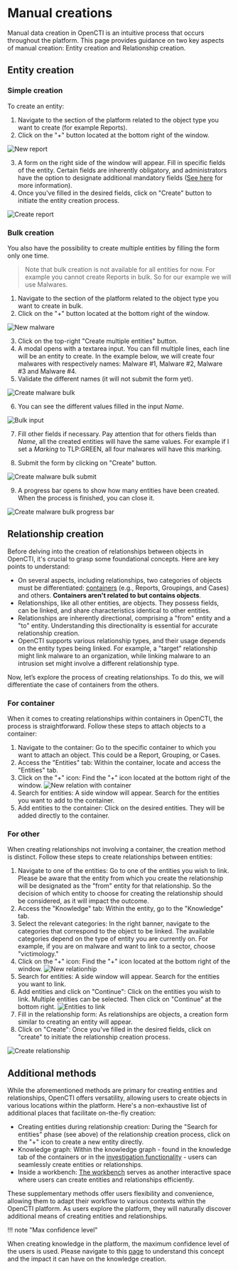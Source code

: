 # Manual creations

Manual data creation in OpenCTI is an intuitive process that occurs throughout the platform. This page provides guidance on two key aspects of manual creation: Entity creation and Relationship creation.

## Entity creation

### Simple creation

To create an entity:

1. Navigate to the section of the platform related to the object type you want to create (for example Reports).
2. Click on the "+" button located at the bottom right of the window.

![New report](assets/new-report.png)

3. A form on the right side of the window will appear. Fill in specific fields of the entity. Certain fields are inherently obligatory, and administrators have the option to designate additional mandatory fields ([See here](../administration/entities.md#attributes-section) for more information).
4. Once you've filled in the desired fields, click on "Create" button to initiate the entity creation process.

![Create report](assets/create-report.png)

### Bulk creation

You also have the possibility to create multiple entities by filling the form only one time.

> Note that bulk creation is not available for all entities for now. For example you cannot create Reports in bulk. So for our example we will use Malwares.

1. Navigate to the section of the platform related to the object type you want to create in bulk.
2. Click on the "+" button located at the bottom right of the window.

![New malware](assets/new-malware.png)

3. Click on the top-right "Create multiple entities" button.
4. A modal opens with a textarea input. You can fill multiple lines, each line will be an entity to create. In the example below, we will create four malwares with respectively names: Malware #1, Malware #2, Malware #3 and Malware #4.
5. Validate the different names (it will not submit the form yet).

![Create malware bulk](assets/create-malware-bulk.png)

6. You can see the different values filled in the input _Name_.

![Bulk input](assets/bulk-input.png)

7. Fill other fields if necessary. Pay attention that for others fields than _Name_, all the created entities will have the same values. For example if I set a _Marking_ to TLP:GREEN, all four malwares will have this marking.

8. Submit the form by clicking on "Create" button.

![Create malware bulk submit](assets/create-malware-bulk-submit.png)

9. A progress bar opens to show how many entities have been created. When the process is finished, you can close it.

![Create malware bulk progress bar](assets/create-malware-bulk-progressbar.png)

## Relationship creation

Before delving into the creation of relationships between objects in OpenCTI, it's crucial to grasp some foundational concepts. Here are key points to understand:

- On several aspects, including relationships, two categories of objects must be differentiated: [containers](containers.md) (e.g., Reports, Groupings, and Cases) and others. **Containers aren't related to but contains objects**.
- Relationships, like all other entities, are objects. They possess fields, can be linked, and share characteristics identical to other entities.
- Relationships are inherently directional, comprising a "from" entity and a "to" entity. Understanding this directionality is essential for accurate relationship creation.
- OpenCTI supports various relationship types, and their usage depends on the entity types being linked. For example, a "target" relationship might link malware to an organization, while linking malware to an intrusion set might involve a different relationship type.

Now, let’s explore the process of creating relationships. To do this, we will differentiate the case of containers from the others.

### For container

When it comes to creating relationships within containers in OpenCTI, the process is straightforward. Follow these steps to attach objects to a container:

1. Navigate to the container: Go to the specific container to which you want to attach an object. This could be a Report, Grouping, or Cases.
2. Access the "Entities" tab: Within the container, locate and access the "Entities" tab.
3. Click on the "+" icon: Find the "+" icon located at the bottom right of the window. ![New relation with container](assets/relation-with-container.png)
4. Search for entities: A side window will appear. Search for the entities you want to add to the container.
5. Add entities to the container: Click on the desired entities. They will be added directly to the container.

### For other

When creating relationships not involving a container, the creation method is distinct. Follow these steps to create relationships between entities:

1. Navigate to one of the entities: Go to one of the entities you wish to link. Please be aware that the entity from which you create the relationship will be designated as the "from" entity for that relationship. So the decision of which entity to choose for creating the relationship should be considered, as it will impact the outcome.
2. Access the "Knowledge" tab: Within the entity, go to the "Knowledge" tab.
3. Select the relevant categories: In the right banner, navigate to the categories that correspond to the object to be linked. The available categories depend on the type of entity you are currently on. For example, if you are on malware and want to link to a sector, choose "victimology."
4. Click on the "+" icon: Find the "+" icon located at the bottom right of the window. ![New relationhip](assets/new-relationship.png)
5. Search for entities: A side window will appear. Search for the entities you want to link.
6. Add entities and click on "Continue": Click on the entities you wish to link. Multiple entities can be selected. Then click on "Continue" at the bottom right. ![Entities to link](assets/entities-to-link.png)
7. Fill in the relationship form: As relationships are objects, a creation form similar to creating an entity will appear.
8. Click on "Create": Once you've filled in the desired fields, click on "create" to initiate the relationship creation process.

![Create relationship](assets/create-relationship.png)

## Additional methods

While the aforementioned methods are primary for creating entities and relationships, OpenCTI offers versatility, allowing users to create objects in various locations within the platform. Here's a non-exhaustive list of additional places that facilitate on-the-fly creation:

- Creating entities during relationship creation: During the "Search for entities" phase (see above) of the relationship creation process, click on the "+" icon to create a new entity directly.
- Knowledge graph: Within the knowledge graph - found in the knowledge tab of the containers or in the [investigation functionality](pivoting.md) - users can seamlessly create entities or relationships.
- Inside a workbench: [The workbench](workbench.md) serves as another interactive space where users can create entities and relationships efficiently.

These supplementary methods offer users flexibility and convenience, allowing them to adapt their workflow to various contexts within the OpenCTI platform. As users explore the platform, they will naturally discover additional means of creating entities and relationships.

!!! note "Max confidence level"

When creating knowledge in the platform, the maximum confidence level of the users is used. Please navigate to this [page](reliability-confidence.md) to understand this concept and the impact it can have on the knowledge creation.
